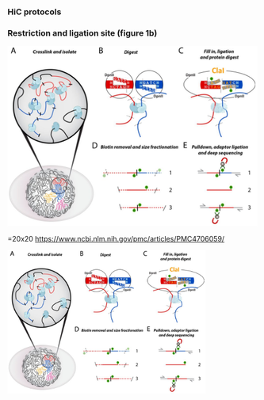 
### HiC protocols





### Restriction and ligation site (figure 1b)

![Test image](https://github.com/StructVarGA/polledHiC/blob/master/pics/fill_in.jpg)

=20x20
https://www.ncbi.nlm.nih.gov/pmc/articles/PMC4706059/


<img src="https://github.com/StructVarGA/polledHiC/blob/master/pics/fill_in.jpg" width="400">
